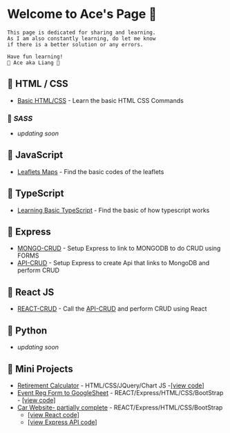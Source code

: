 <!-- # Wishing Everyone A Happy 🐯 Year 2022  -->
<!-- # --- Ace aka Liang --- -->
<!-- ![image info](images/ace-tiger-year.png) -->
<!-- # 🐭 🐮 🐯 🐰 🐲 🐍 🐴  🐏  🐵  🐔  🐶  🐷 -->
<!--
**99Ace/99Ace** is a ✨ _special_ ✨ repository because its `README.md` (this file) appears on your GitHub profile.

Here are some ideas to get you started:

- 🔭 I’m currently working on ...
- 🌱 I’m currently learning ...
- 👯 I’m looking to collaborate on ...
- 🤔 I’m looking for help with ...
- 💬 Ask me about ...
- 📫 How to reach me: ...
- 😄 Pronouns: ...
- ⚡ Fun fact: ...
-->

# Welcome to __Ace's Page__ 🍁

    This page is dedicated for sharing and learning. 
    As I am also constantly learning, do let me know 
    if there is a better solution or any errors. 

    Have fun learning!
    🍁 Ace aka Liang 🍁

## 🍁 __HTML / CSS__
- [Basic HTML/CSS](https://github.com/99Ace/TGC-SDB-Batch3) - Learn the basic HTML CSS Commands


### 🍃  _SASS_

- _updating soon_

## 🍁 __JavaScript__

- [Leaflets Maps](https://github.com/99Ace/TGC-BATHC-12-LEAFLET-MAPS) - Find the basic codes of the leaflets

## 🍁 __TypeScript__
- [Learning Basic TypeScript](https://github.com/99Ace/99Ace-typescript) - Find the basic of how typescript works

## 🍁 __Express__
- [MONGO-CRUD](https://github.com/99Ace/99Ace-Express/tree/main/EXPRESS-MONGO) - Setup Express to link to MONGODB to do CRUD using FORMS
- [API-CRUD](https://github.com/99Ace/how-to-create-api-express-mongoDB) - Setup Express to create Api that links to MongoDB and perform CRUD

## 🍁 __React JS__
- [REACT-CRUD](https://github.com/99Ace/how-to-create-react-link-api) - Call the [API-CRUD](https://github.com/99Ace/) and perform CRUD using React

## 🍁 __Python__

- _updating soon_


## 🍁 __Mini Projects__
- [Retirement Calculator](https://99ace.github.io/retirement-calculator/) - HTML/CSS/JQuery/Chart JS -[[view code]](https://github.com/99Ace/retirement-calculator)
- [Event Reg Form to GoogleSheet](https://miniproj-registration-form.netlify.app/) - REACT/Express/HTML/CSS/BootStrap - [[view code]](https://github.com/99Ace/mini-project-registerform-eNitiative)
- [Car Website- partially complete](https://sgmotormart.netlify.app) - REACT/Express/HTML/CSS/BootStrap 
    - [[view React code]](https://github.com/99Ace/-mini-project-TGC-P2-react)    
    - [[view Express API code]](https://github.com/99Ace/mini-project-TGC-P2/blob/main/index.js)
